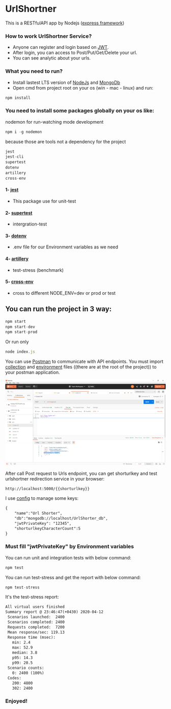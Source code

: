 # UrlShortner

This is a RESTfulAPI app by Nodejs ([express framework](https://github.com/expressjs/express))

### How to work UrlShortner Service?
* Anyone can register and login based on [JWT](https://jwt.io/introduction/).
* After login, you can access to Post/Put/Get/Delete your url.
* You can see analytic about your urls.

### What you need to run?

* Install lastest LTS version of [NodeJs](http://nodejs.org) and [MongoDb](https://www.mongodb.com/download-center/community)
* Open cmd from project root on your os (win - mac - linux) and run:

```javascript
npm install
```

### You need to install some packages globally on your os like:

nodemon for run-watching mode development
```javascript
npm i -g nodemon 
```

because those are tools not a dependency for the project

```javascript
jest
jest-cli
supertest
dotenv
artillery
cross-env
```
#### 1- [jest](https://github.com/facebook/jest)
* This package use for unit-test
#### 2- [supertest](https://github.com/visionmedia/supertest)
* intergration-test
#### 3- [dotenv](https://github.com/motdotla/dotenv)
* .env file for our Environment variables as we need
#### 4- [artillery](https://artillery.io/)
* test-stress (benchmark)
#### 5- [cross-env](https://github.com/kentcdodds/cross-env)
* cross to different NODE_ENV=dev or prod or test



## You can run the project in 3 way:

```javascript
npm start
npm start-dev
npm start-prod
```
  
Or run only
 ```javascript
 node index.js
 ```
 
You can use [Postman](https://www.postman.com/downloads/) to communicate with API endpoints.
You must import [collection](/UrlShorter.postman_collection.json) and [environment](/UrlShorterDev.postman_environment.json) files ((there are at the root of the project)) to your postman application.

![POSTMAN](/postmanconfig.jpg)

After call Post request to Urls endpoint, you can get shorturlkey and test urlshortner redirection service in your browser:
```
http://localhost:5000/{{shorturlkey}}
```


I use [config](https://www.npmjs.com/package/config) to manage some keys:

```
{
    "name":"Url Shorter",
    "db":"mongodb://localhost/UrlShorter_db",
    "jwtPrivateKey": "12345",
    "shorturlkeyCharacterCount":5
}
```

### Must fill "jwtPrivateKey" by Environment variables

You can run unit and integration tests with below command:
 ```javascript
npm test
 ```

You can run test-stress and get the report with below command:
 ```javascript
npm test-stress
 ```

 It's the test-stress report:
 ```
All virtual users finished
Summary report @ 23:46:47(+0430) 2020-04-12
  Scenarios launched:  2400
  Scenarios completed: 2400
  Requests completed:  7200
  Mean response/sec: 119.13
  Response time (msec):
    min: 2.4
    max: 52.9
    median: 3.8
    p95: 14.3
    p99: 20.5
  Scenario counts:
    0: 2400 (100%)
  Codes:
    200: 4800
    302: 2400
 ```




 ### Enjoyed!



